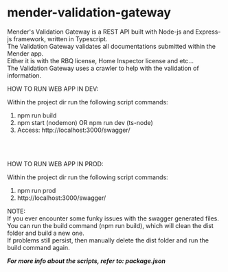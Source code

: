 # mender-validation-gateway
Mender's Validation Gateway is a REST API built with Node-js and Express-js framework, written in Typescript.\
The Validation Gateway validates all documentations submitted within the Mender app.\
Either it is with the RBQ license, Home Inspector license and etc...\
The Validation Gateway uses a crawler to help with the validation of information.

HOW TO RUN WEB APP IN DEV:

Within the project dir run the following script commands:
1.  npm run build
2.  npm start  (nodemon)   OR   npm run dev     (ts-node)
3.  Access: http://localhost:3000/swagger/

<br/>
<br/>

HOW TO RUN WEB APP IN PROD:

Within the project dir run the following script commands: 
1.  npm run prod
2.  http://localhost:3000/swagger/


NOTE:\
If you ever encounter some funky issues with the swagger generated files.\
You can run the build command (npm run build), which will clean the dist folder and build a new one.\
If problems still persist, then manually delete the dist folder and run the build command again.
      
***For more info about the scripts, refer to: package.json***
   
